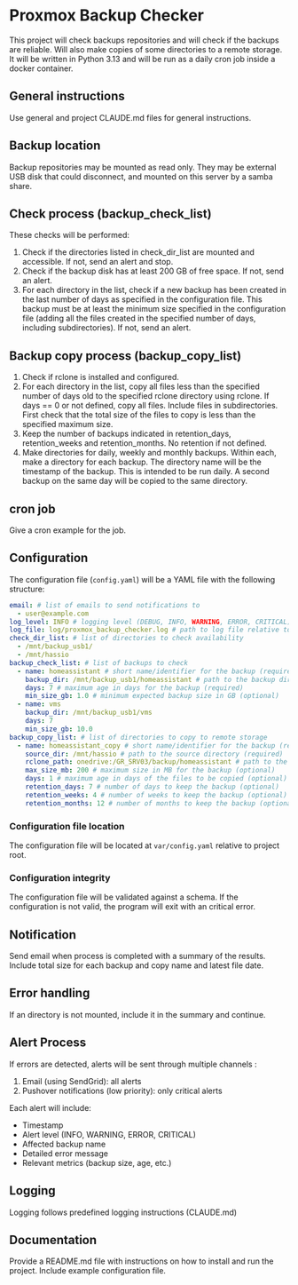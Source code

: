 # Proxmox Backup Checker
This project will check backups repositories and will check if the backups are reliable.
Will also make copies of some directories to a remote storage.
It will be written in Python 3.13 and will be run as a daily cron job inside a docker container.

## General instructions
Use general and project CLAUDE.md files for general instructions. 

## Backup location
Backup repositories may be mounted as read only. They may be external USB disk that could disconnect, and mounted on this server by a samba share.

## Check process (backup_check_list)
These checks will be performed:
1. Check if the directories listed in check_dir_list are mounted and accessible. If not, send an alert and stop.
2. Check if the backup disk has at least 200 GB of free space. If not, send an alert.
3. For each directory in the list, check if a new backup has been created in the last number of days as specified in the configuration file. This backup must be at least the minimum size specified in the configuration file (adding all the files created in the specified number of days, including subdirectories). If not, send an alert.


## Backup copy process (backup_copy_list)
1. Check if rclone is installed and configured.
2. For each directory in the list, copy all files less than the specified number of days old to the specified rclone directory using rclone. If days == 0 or not defined, copy all files. Include files in subdirectories. First check that the total size of the files to copy is less than the specified maximum size. 
3. Keep the number of backups indicated in retention_days, retention_weeks and retention_months. No retention if not defined.
4. Make directories for daily, weekly and monthly backups. Within each, make a directory for each backup. The directory name will be the timestamp of the backup. This is intended to be run daily. A second backup on the same day will be copied to the same directory.

## cron job
Give a cron example for the job.

## Configuration
The configuration file (`config.yaml`) will be a YAML file with the following structure:
```yaml
email: # list of emails to send notifications to 
  - user@example.com
log_level: INFO # logging level (DEBUG, INFO, WARNING, ERROR, CRITICAL)
log_file: log/proxmox_backup_checker.log # path to log file relative to project root
check_dir_list: # list of directories to check availability
  - /mnt/backup_usb1/ 
  - /mnt/hassio
backup_check_list: # list of backups to check
  - name: homeassistant # short name/identifier for the backup (required)
    backup_dir: /mnt/backup_usb1/homeassistant # path to the backup directory (required)
    days: 7 # maximum age in days for the backup (required)
    min_size_gb: 1.0 # minimum expected backup size in GB (optional)
  - name: vms
    backup_dir: /mnt/backup_usb1/vms
    days: 7
    min_size_gb: 10.0
backup_copy_list: # list of directories to copy to remote storage
  - name: homeassistant_copy # short name/identifier for the backup (required)
    source_dir: /mnt/hassio # path to the source directory (required)
    rclone_path: onedrive:/GR_SRV03/backup/homeassistant # path to the rclone directory (required)
    max_size_mb: 200 # maximum size in MB for the backup (optional)
    days: 1 # maximum age in days of the files to be copied (optional)
    retention_days: 7 # number of days to keep the backup (optional)
    retention_weeks: 4 # number of weeks to keep the backup (optional)
    retention_months: 12 # number of months to keep the backup (optional)

```

### Configuration file location
The configuration file will be located at `var/config.yaml` relative to project root.

### Configuration integrity
The configuration file will be validated against a schema. If the configuration is not valid, the program will exit with an critical error.

## Notification
Send email when process is completed with a summary of the results.
Include total size for each backup and copy name and latest file date.

## Error handling
If an directory is not mounted, include it in the summary and continue.


## Alert Process
If errors are detected, alerts will be sent through multiple channels :
1. Email (using SendGrid): all alerts
2. Pushover notifications (low priority): only critical alerts

Each alert will include:
- Timestamp
- Alert level (INFO, WARNING, ERROR, CRITICAL)
- Affected backup  name
- Detailed error message
- Relevant metrics (backup size, age, etc.)

## Logging
Logging follows predefined logging instructions (CLAUDE.md)

## Documentation
Provide a README.md file with instructions on how to install and run the project. 
Include example configuration file.





